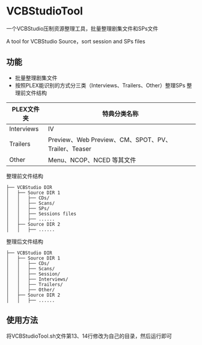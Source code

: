 # VCBStudioTool
一个VCBStudio压制资源整理工具，批量整理剧集文件和SPs文件

A tool for VCBStudio Source，sort session and SPs files

## 功能
* 批量整理剧集文件
* 按照PLEX能识别的方式分三类（Interviews、Trailers、Other）整理SPs
整理前文件结构

| PLEX文件夹 | 特典分类名称                                        |
| ---------- | --------------------------------------------------- |
| Interviews | IV                                                  |
| Trailers   | Preview、Web Preview、CM、SPOT、PV、Trailer、Teaser |
| Other      | Menu、NCOP、NCED 等其文件                           |



整理前文件结构
```
├── VCBStudio DIR
│   ├── Source DIR 1
│   │   ├── CDs/
│   │   ├── Scans/
│   │   ├── SPs/
│   │   ├── Sessions files
│   │   ├── ......
│   ├── Source DIR 2
│   │   ├── ......
```
整理后文件结构
```
├── VCBStudio DIR
│   ├── Source DIR 1
│   │   ├── CDs/
│   │   ├── Scans/
│   │   ├── Session/
│   │   ├── Interviews/
│   │   ├── Trailers/
│   │   ├── Other/
│   ├── Source DIR 2
│   │   ├── ......
```

## 使用方法
将VCBStudioTool.sh文件第13、14行修改为自己的目录，然后运行即可

